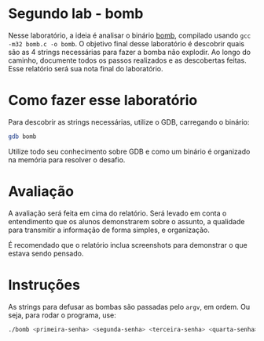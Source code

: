# Segundo lab - bomb
Nesse laboratório, a ideia é analisar o binário [bomb](./bomb), compilado usando `gcc -m32 bomb.c -o bomb`.
O objetivo final desse laboratório é descobrir quais são as 4 strings necessárias para fazer a bomba não explodir.
Ao longo do caminho, documente todos os passos realizados e as descobertas feitas. Esse relatório será sua nota final do laboratório.

# Como fazer esse laboratório
Para descobrir as strings necessárias, utilize o GDB, carregando o binário:
```bash
gdb bomb
```
Utilize todo seu conhecimento sobre GDB e como um binário é organizado na memória para resolver o desafio.

# Avaliação
A avaliação será feita em cima do relatório. Será levado em conta o entendimento que os alunos demonstrarem sobre o assunto, a qualidade para transmitir a informação de forma simples, e organização.

É recomendado que o relatório inclua screenshots para demonstrar o que estava sendo pensado.

# Instruções
As strings para defusar as bombas são passadas pelo `argv`, em ordem.
Ou seja, para rodar o programa, use:
```bash
./bomb <primeira-senha> <segunda-senha> <terceira-senha> <quarta-senha>
```